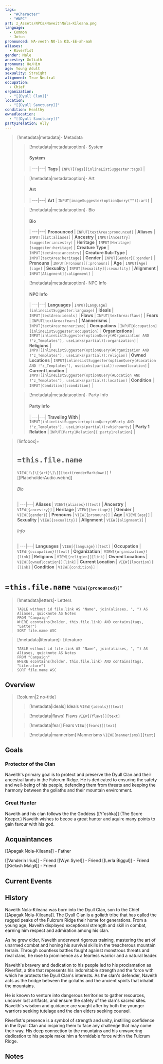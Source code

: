 ```yaml
---
tags:
  - "#Character"
  - "#NPC"
art: z_Assets/NPCs/NaveithNola-Kileana.png
language:
  - Common
  - Jotun
pronounced: NA-veeth NO-la KIL-EE-ah-nah
aliases:
  - Riverfist
gender: Male
ancestry: Goliath
pronouns: He/Him
age: Young Adult
sexuality: Straight
alignment: True Neutral
occupation:
  - Chief
organization:
  - "[[Dyull Clan]]"
location:
  - "[[Dyull Sanctuary]]"
condition: Healthy
ownedlocation:
  - "[[Dyull Sanctuary]]"
party1relation: Ally
---
```


> [!metadata|metadata]- Metadata 
>> [!metadata|metadataoption]- System
>> #### System
>>  |
>> ---|---|
>> **Tags** | `INPUT[Tags][inlineListSuggester:tags]` |
>
>> [!metadata|metadataoption]- Art
>> #### Art
>>  |
>> ---|---|
>> **Art** | `INPUT[imageSuggester(optionQuery("")):art]` |
>
>> [!metadata|metadataoption]- Bio
>> #### Bio
>>  |
>> ---|---|
>> **Pronounced** |  `INPUT[textArea:pronounced]` |
>> **Aliases** | `INPUT[list:aliases]` |
>> **Ancestry** | `INPUT[Ancestry][suggester:ancestry]` |
>> **Heritage** | `INPUT[Heritage][suggester:heritage]` |
> **Creature Type** | `INPUT[textArea:ancestry]` |
> **Creature Sub-Type** | `INPUT[textArea:heritage]` |
>> **Gender** | `INPUT[Gender][:gender]` |
>> **Pronouns** | `INPUT[Pronouns][:pronouns]` |
>> **Age** | `INPUT[Age][:age]` |
>> **Sexuality** | `INPUT[Sexuality][:sexuality]` |
>> **Alignment** | `INPUT[Alignment][:alignment]` |
>
>> [!metadata|metadataoption]- NPC Info
>> #### NPC Info
>>  |
>>---|---|
>> **Languages** | `INPUT[Language][inlineListSuggester:language]` |
>> **Ideals** | `INPUT[textArea:ideals]` |
>> **Flaws** | `INPUT[textArea:flaws]` |
>> **Fears** |  `INPUT[textArea:fears]` |
>> **Mannerisms** |  `INPUT[textArea:mannerisms]` |
>> **Occupations** | `INPUT[Occupation][inlineListSuggester:occupation]` |
>> **Organizations** | `INPUT[inlineListSuggester(optionQuery(#Organization AND !"z_Templates"), useLinks(partial)):organization]` |
>> **Religions** | `INPUT[inlineListSuggester(optionQuery(#Organization AND !"z_Templates"), useLinks(partial)):religion]` |
>> **Owned Locations** | `INPUT[inlineListSuggester(optionQuery(#Location AND !"z_Templates"), useLinks(partial)):ownedlocation]` |
>> **Current Location** | `INPUT[inlineListSuggester(optionQuery(#Location AND !"z_Templates"), useLinks(partial)):location]` |
>> **Condition** | `INPUT[Condition][:condition]` |
>
>> [!metadata|metadataoption]- Party Info
>> #### Party Info
>>  |
>> ---|---|
>> **Traveling With** | `INPUT[inlineListSuggester(optionQuery(#Party AND !"z_Templates"), useLinks(partial)):whichparty]` |
>> **Party 1 Relation** | `INPUT[Party1Relation][:party1relation]` |

> [!infobox]+
> # `=this.file.name`
> `VIEW[!\[\[{art}\]\]][text(renderMarkdown)]`
> ![[PlaceholderAudio.webm]]
> ###### Bio
>  |
> ---|---|
> **Aliases** | `VIEW[{aliases}][text]` |
> **Ancestry** | `VIEW[{ancestry}]` |
> **Heritage** | `VIEW[{heritage}]` |
> **Gender** | `VIEW[{gender}]` |
> **Pronouns** | `VIEW[{pronouns}]` |
> **Age** | `VIEW[{age}]` |
> **Sexuality** | `VIEW[{sexuality}]` |
> **Alignment** | `VIEW[{alignment}]` |
> ###### Info
>  |
> ---|---|
> **Languages** | `VIEW[{language}][text]` |
> **Occupation** | `VIEW[{occupation}][text]` |
> **Organization** | `VIEW[{organization}][link]` |
> **Religions** | `VIEW[{religion}][link]` |
> **Owned Locations** | `VIEW[{ownedlocation}][link]` |
> **Current Location** | `VIEW[{location}][link]` |
> **Condition** | `VIEW[{condition}]` |


# **`=this.file.name`** <span style="font-size: medium">"`VIEW[{pronounced}]`"</span>

> [!metadata|letters]- Letters
> ```dataview
> TABLE without id file.link AS "Name", join(aliases, ", ") AS Aliases, quicknote AS Notes
> FROM "Campaign"
> WHERE econtains(holder, this.file.link) AND contains(tags, "Letter")
> SORT file.name ASC

> [!metadata|literature]- Literature
> ```dataview
> TABLE without id file.link AS "Name", join(aliases, ", ") AS Aliases, quicknote AS Notes
> FROM "Campaign"
> WHERE econtains(holder, this.file.link) AND contains(tags, "Literature")
> SORT file.name ASC

## Overview



> [!column|2 no-title]
>
> 
>> [!metadata|ideals] Ideals
> `VIEW[{ideals}][text]`
>
>> [!metadata|flaws] Flaws
> `VIEW[{flaws}][text]`
> 
>> [!metadata|fear] Fears
> `VIEW[{fears}][text]`
>
>> [!metadata|mannerism] Mannerisms
> `VIEW[{mannerisms}][text]`

## Goals

### Protector of the Clan
Naveith's primary goal is to protect and preserve the Dyull Clan and their ancestral lands in the Fulcrum Ridge. He is dedicated to ensuring the safety and well-being of his people, defending them from threats and keeping the harmony between the goliaths and their mountain environment.

### Great Hunter
Naveith and his clan follows the the Goddess [[Y'oshka]] (The Score Keeper.) Naveith wishes to becoe a great hunter and aquire many points to gain favour with his god.

## Acquaintances

[[Apagak Nola-Kileana]] - Father

[[Vanderin Irius]] - Friend 
[[Wyn Syrel]] - Friend
[[Lerla Biggul]] - Friend 
[[Kielash Malgil]] - Friend

## Current Events



## History

Naveith Nola-Kileana was born into the Dyull Clan, son to the Chief [[Apagak Nola-Kileana]]. The Dyull Clan is a goliath tribe that has called the rugged peaks of the Fulcrum Ridge their home for generations. From a young age, Naveith displayed exceptional strength and skill in combat, earning him respect and admiration among his clan.

As he grew older, Naveith underwent rigorous training, mastering the art of unarmed combat and honing his survival skills in the treacherous mountain terrain. Through countless battles fought against monstrous threats and rival clans, he rose to prominence as a fearless warrior and a natural leader.

Naveith's bravery and dedication to his people led to his proclamation as Riverfist, a title that represents his indomitable strength and the force with which he protects the Dyull Clan's interests. As the clan's defender, Naveith acts as the bridge between the goliaths and the ancient spirits that inhabit the mountains.

He is known to venture into dangerous territories to gather resources, uncover lost artifacts, and ensure the safety of the clan's sacred sites. Naveith's wisdom and guidance are sought after by both the younger warriors seeking tutelage and the clan elders seeking counsel.

Riverfist's presence is a symbol of strength and unity, instilling confidence in the Dyull Clan and inspiring them to face any challenge that may come their way. His deep connection to the mountains and his unwavering dedication to his people make him a formidable force within the Fulcrum Ridge.

## Notes





